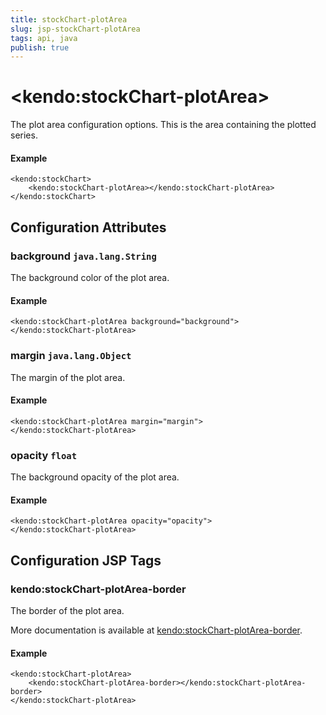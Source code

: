 ```yaml
---
title: stockChart-plotArea
slug: jsp-stockChart-plotArea
tags: api, java
publish: true
---
```


# \<kendo:stockChart-plotArea\>

The plot area configuration options. This is the area containing the plotted series.

#### Example
    <kendo:stockChart>
        <kendo:stockChart-plotArea></kendo:stockChart-plotArea>
    </kendo:stockChart>

## Configuration Attributes

### background `java.lang.String`

The background color of the plot area.

#### Example
    <kendo:stockChart-plotArea background="background">
    </kendo:stockChart-plotArea>

### margin `java.lang.Object`

The margin of the plot area.

#### Example
    <kendo:stockChart-plotArea margin="margin">
    </kendo:stockChart-plotArea>

### opacity `float`

The background opacity of the plot area.

#### Example
    <kendo:stockChart-plotArea opacity="opacity">
    </kendo:stockChart-plotArea>


##  Configuration JSP Tags

### kendo:stockChart-plotArea-border

The border of the plot area.

More documentation is available at [kendo:stockChart-plotArea-border](stockchart/plotarea-border).

#### Example

    <kendo:stockChart-plotArea>
        <kendo:stockChart-plotArea-border></kendo:stockChart-plotArea-border>
    </kendo:stockChart-plotArea>

